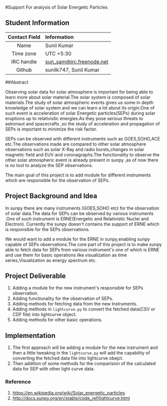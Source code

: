 #Support For analysis of Solar Energetic Particles

## Student Information

| Contact Field | Information |
| :-----------: | :---------- |
| Name | Sunil Kumar|
| Time zone | UTC +5:30 |
| IRC handle | sun_sam@irc.freenode.net |
| Github | sunilk747, Sunil Kumar |

##Abstract

Observing solar data for solar atmosphere is important for being able to learn more about solar material.The solar system is composed of solar materials.The study of solar atmospheric events gives us some in depth knowledge of solar system and we can learn a lot about its origin.One of such event is acceleration of solar Energetic particles(SEPs) during solar eruptions up to relativistic energies.As they pose serious threats to astronaut and spacecrafts ,so the study of acceleration and propagation of SEPs is important to minimize the risk factor.

SEPs can be observed with different instruments such as GOES,SOHO,ACE etc.The observations made are compared to other solar atmosphere observations such as solar X-Ray and radio bursts,changes in solar magnetic field and EUV and coronagraphs.The functionality to observe the other solar atmospheric event is already present in sunpy ,as of now there is no tool to analyze the SEP observations.

The main goal of this project is to add module for different instruments which are responsible for the observation of SEPs.

## Project Background and Idea

In sunpy there are many instruments (GOES,SOHO etc) for the observation of  solar data.The data for SEPs can be observed by various instruments .One of such instrument is ERNE(Energetic and Relativistic Nuclei and Electron).
Currently the sunpy doesn't contains the support of ERNE which is responsible for the SEPs observations. 

We would want to add a module for the ERNE in sunpy,enabling sunpy capable of SEPs observations.The core part of this project is to make sunpy able to fetch data for SEPs from various instrument's one of which is ERNE and use them for basic operations like visualization as time series,Visualization as energy spectrum etc.

## Project Deliverable

1. Adding a module for the new instrument's responsible for SEPs observation.
1. Adding functionality for the observation of SEPs.
1. Adding methods for fetching data from the new Instruments.
1. Adding methods in `lightcurve.py` to convert the fetched data(CSV or CDF file) into lightcurve object.
1. Adding methods for other basic operations.  

##  Implementation
1. The first approach will be adding a module for the new instrument and then a little tweaking in the `lightcurve.py` will add the capability of converting the fetched data file into lightcurve obejct.
1. Then addition of some methods for the comparision of the calculated data for SEP with other light curve data.
    
### Reference
1. https://en.wikipedia.org/wiki/Solar_energetic_particles
1. http://docs.sunpy.org/en/stable/code_ref/lightcurve.html